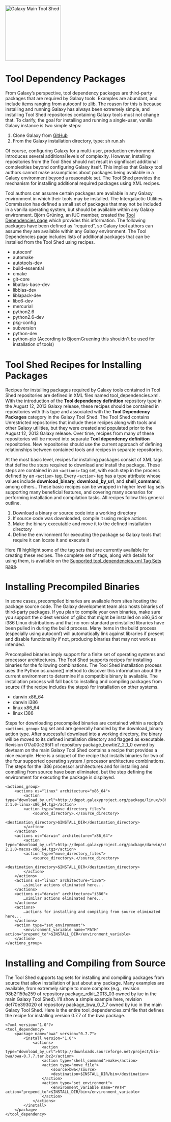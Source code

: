 <div class='center'> <a href='http://toolshed.g2.bx.psu.edu'><img src="/src/Images/Logos/ToolShed.jpg" alt="Galaxy Main Tool Shed" height="174" /></a> </div>

# Tool Dependency Packages

From Galaxy’s perspective, tool dependency packages are third-party packages that are required by Galaxy tools.  Examples are abundant, and include items ranging from autoconf to zlib.  The reason for this is because installing and running Galaxy has always been extremely simple, and installing Tool Shed repositories containing Galaxy tools must not change that.  To clarify, the goal for installing and running a single-user, vanilla Galaxy instance is two simple steps:

1. Clone Galaxy from [GitHub](https://github.com/galaxyproject/galaxy)
2. From the Galaxy installation directory, type: sh run.sh

Of course, configuring Galaxy for a multi-user, production environment introduces several additional levels of complexity.  However, installing repositories from the Tool Shed should not result in significant additional complexities beyond configuring Galaxy itself.  This implies that Galaxy tool authors cannot make assumptions about packages being available in a Galaxy environment beyond a reasonable set.  The Tool Shed provides the mechanism for installing additional required packages using XML recipes.

Tool authors can assume certain packages are available in any Galaxy environment in which their tools may be installed.  The Intergalactic Utilities Commission has defined a small set of packages that may not be included in a vanilla operating system, but should be available within any Galaxy environment.  Björn Grüning, an IUC member, created the [Tool Dependencies page](http://wiki.galaxyproject.org/Admin/Config/ToolDependenciesList) which provides this information.  The following packages have been defined as “required”, so Galaxy tool authors can assume they are  available within any Galaxy environment.  The Tool Dependencies page includes lists of additional packages that can be installed from the Tool Shed using recipes.

* autoconf
* automake
* autotools-dev
* build-essential
* cmake
* git-core
* libatlas-base-dev
* libblas-dev
* liblapack-dev
* libc6-dev
* mercurial
* python2.6
* python2.6-dev
* pkg-config
* subversion
* python-dev
* python-pip (According to BjoernGruening this shouldn't be used for installation of tools) 

# Tool Shed Recipes for Installing Packages

Recipes for installing packages required by Galaxy tools contained in Tool Shed repositories are defined in XML files named tool_dependencies.xml.  With the introduction of the **Tool dependency definition** repository type in the August 12, 2013 Galaxy release, these recipes should be contained in repositories with this type and associated with the **Tool Dependency Packages** category in the Galaxy Tool Shed.  The Tool Shed contains Unrestricted repositories that include these recipes along with tools and other Galaxy utilities, but they were created and populated prior to the August 12, 2013 Galaxy release.  Over time, recipes from many of these repositories will be moved into separate **Tool dependency definition** repositories.  New repositories should use the current approach of defining relationships between contained tools and recipes in separate repositories.

At the most basic level, recipes for installing packages consist of XML tags that define the steps required to download and install the package.  These steps are contained in an `<actions>` tag set, with each step in the process defined by an `<action>` tag.  Every `<action>` tag has a type attribute whose values include **download_binary**, **download_by_url**, and **shell_command**, among others..  These basic recipes can be wrapped in higher level tag sets supporting many beneficial features, and covering many scenarios for performing installation and compilation tasks.  All recipes follow this general outline.

1. Download a binary or source code into a working directory
2. If source code was downloaded, compile it using recipe actions
3. Make the binary executable and move it to the defined installation directory
4. Define the environment for executing the package so Galaxy tools that require it can locate it and execute it

Here I’ll highlight some of the tag sets that are currently available for creating these recipes.  The complete set of tags, along with details for using them, is available on the [Supported tool_dependencies.xml Tag Sets page](/src/ToolDependenciesTagSets/index.md).

# Installing Precompiled Binaries

In some cases, precompiled binaries are available from sites hosting the package source code.  The Galaxy development team also hosts binaries of third-party packages.  If you plan to compile your own binaries, make sure you support the oldest version of glibc that might be installed on x86_64 or i386 Linux distributions and that no non-standard preinstalled libraries have been pulled in during the build process.  Many items in the build process (especially using autoconf) will automatically link against libraries if present and disable functionality if not, producing binaries that may not work as intended.

Precompiled binaries imply support for a finite set of operating systems and processor architectures.  The Tool Shed supports recipes for installing binaries for the following combinations.  The Tool Shed installation process uses the Python os.uname() method to discover this information about the current environment to determine if a compatible binary is available.  The installation process will fall back to installing and compiling packages from source (if the recipe includes the steps) for installation on other systems.

* darwin x86_64
* darwin i386
* linux x86_64
* linux i386

Steps for downloading precompiled binaries are contained within a recipe’s `<actions_group>` tag set and are generally handled by the download_binary action type.  After successful download into a working directory, the binary will be moved to its defined installation directory and flagged as executable.  Revision 017a00c265f1 of repository package_bowtie2_2_1_0 owned by devteam on the main Galaxy Tool Shed contains a recipe that provides a nice example.  Here is a snippet of the recipe that installs binaries for two of the four supported operating system / processor architecture combinations.  The steps for the i386 processor architectures and for installing and compiling from source have been eliminated, but the step defining the environment for executing the package is displayed.

```
<actions_group>
    <actions os="linux" architecture="x86_64">
        <action type="download_by_url">http://depot.galaxyproject.org/package/linux/x86_64/bowtie2/bowtie2-2.1.0-linux-x86_64.tgz</action>
        <action type="move_directory_files">
            <source_directory>.</source_directory>
            <destination_directory>$INSTALL_DIR</destination_directory>
        </action>
    </actions>
    <actions os="darwin" architecture="x86_64">
        <action type="download_by_url">http://depot.galaxyproject.org/package/darwin/x86_64/bowtie2/bowtie2-2.1.0-macos-x86_64.tgz</action>
        <action type="move_directory_files">
            <source_directory>.</source_directory>
            <destination_directory>$INSTALL_DIR</destination_directory>
        </action>
    </actions>
    <actions os="linux" architecture="i386">
        …similar actions eliminated here...
    </actions>
    <actions os="darwin" architecture="i386">
        …similar actions eliminated here...
    </actions>
    <actions>
        …actions for installing and compiling from source eliminated here...
    </actions>
    <action type="set_environment">
        <environment_variable name="PATH" action="prepend_to">$INSTALL_DIR</environment_variable>
    </action>
</actions_group>
```


# Installing and Compiling from Source

The Tool Shed supports tag sets for installing and compiling packages from source that allow installation of just about any package.  Many examples are available, from extremely simple to more complex (e.g., revision 98b2f159a259 of repository package_rdkit_2013_03 owned by iuc in the main Galaxy Tool Shed).  I’ll show a simple example here, revision def70e393020 of repository package_bwa_0_7_7 owned by iuc in the main Galaxy Tool Shed.  Here is the entire tool_dependencies.xml file that defines the recipe for installing version 0.7.7 of the bwa package.

```
<?xml version="1.0"?>
<tool_dependency>
    <package name="bwa" version="0.7.7">
        <install version="1.0">
            <actions>
                <action type="download_by_url">http://downloads.sourceforge.net/project/bio-bwa/bwa-0.7.7.tar.bz2</action>
                <action type="shell_command">make</action>
                <action type="move_file">
                    <source>bwa</source>
                    <destination>$INSTALL_DIR/bin</destination>
                </action>
                <action type="set_environment">
                    <environment_variable name="PATH" action="prepend_to">$INSTALL_DIR/bin</environment_variable>
                </action>
            </actions>
        </install>
    </package>
</tool_dependency>
```

